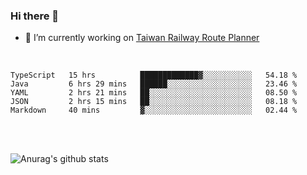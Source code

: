 ### Hi there 👋

- 🔭 I’m currently working on [Taiwan Railway Route Planner](https://github.com/Taiwan-Railway-Route-Planner)

<br/>

<!--START_SECTION:waka-->
```text
TypeScript   15 hrs          █████████████▓░░░░░░░░░░░   54.18 % 
Java         6 hrs 29 mins   ██████░░░░░░░░░░░░░░░░░░░   23.46 % 
YAML         2 hrs 21 mins   ██░░░░░░░░░░░░░░░░░░░░░░░   08.50 % 
JSON         2 hrs 15 mins   ██░░░░░░░░░░░░░░░░░░░░░░░   08.18 % 
Markdown     40 mins         ▓░░░░░░░░░░░░░░░░░░░░░░░░   02.44 % 
```
<!--END_SECTION:waka-->

<br/>
<br/>

![Anurag's github stats](https://github-readme-stats.vercel.app/api?username=DepickereSven&show_icons=true&theme=tokyonight)



<!--
**DepickereSven/DepickereSven** is a ✨ _special_ ✨ repository because its `README.md` (this file) appears on your GitHub profile.

Here are some ideas to get you started:

- 🔭 I’m currently working on ...
- 🌱 I’m currently learning ...
- 👯 I’m looking to collaborate on ...
- 🤔 I’m looking for help with ...
- 💬 Ask me about ...
- 📫 How to reach me: ...
- 😄 Pronouns: ...
- ⚡ Fun fact: ...
-->
